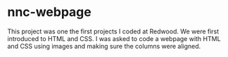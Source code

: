 # nnc-webpage

This project was one the first projects I coded at Redwood. We were first introduced to HTML and CSS. I was asked to code a webpage with HTML and CSS using images and making sure the columns were aligned. 
